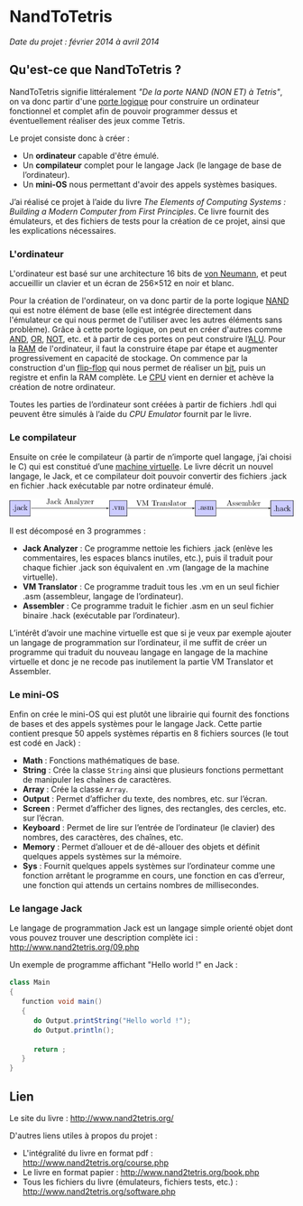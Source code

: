 # NandToTetris

*Date du projet : février 2014 à avril 2014*

## Qu'est-ce que NandToTetris ?

NandToTetris signifie littéralement *"De la porte NAND (NON ET) à Tetris"*, on va donc partir d'une [porte logique](https://en.wikipedia.org/wiki/Logic_gate) pour construire un ordinateur fonctionnel et complet afin de pouvoir programmer dessus et éventuellement réaliser des jeux comme Tetris.

Le projet consiste donc à créer :

- Un **ordinateur** capable d'être émulé.
- Un **compilateur** complet pour le langage Jack (le langage de base de l’ordinateur).
- Un **mini-OS** nous permettant d'avoir des appels systèmes basiques.

J’ai réalisé ce projet à l’aide du livre *The Elements of Computing Systems : Building a Modern Computer from First Principles*. Ce livre fournit des émulateurs, et des fichiers de tests pour la création de ce projet, ainsi que les explications nécessaires.

### L'ordinateur

L'ordinateur est basé sur une architecture 16 bits de [von Neumann](https://en.wikipedia.org/wiki/Von_Neumann_architecture), et peut accueillir un clavier et un écran de 256×512 en noir et blanc.

Pour la création de l'ordinateur, on va donc partir de la porte logique [NAND](https://en.wikipedia.org/wiki/NAND_gate) qui est notre élément de base (elle est intégrée directement dans l'émulateur ce qui nous permet de l'utiliser avec les autres éléments sans problème). Grâce à cette porte logique, on peut en créer d'autres comme [AND](https://en.wikipedia.org/wiki/AND_gate), [OR](https://en.wikipedia.org/wiki/OR_gate), [NOT](https://en.wikipedia.org/wiki/Inverter_%28logic_gate%29), etc. et à partir de ces portes on peut construire l’[ALU](https://en.wikipedia.org/wiki/Arithmetic_logic_unit). Pour la [RAM](https://en.wikipedia.org/wiki/Random-access_memory) de l'ordinateur, il faut la construire étape par étape et augmenter progressivement en capacité de stockage. On commence par la construction d'un [flip-flop](https://en.wikipedia.org/wiki/Flip-flop_%28electronics%29) qui nous permet de réaliser un [bit](https://en.wikipedia.org/wiki/Bit), puis un registre et enfin la RAM complète. Le [CPU](https://en.wikipedia.org/wiki/Central_processing_unit) vient en dernier et achève la création de notre ordinateur.

Toutes les parties de l’ordinateur sont créées à partir de fichiers .hdl qui peuvent être simulés à l’aide du *CPU Emulator* fournit par le livre.

### Le compilateur

Ensuite on crée le compilateur (à partir de n’importe quel langage, j’ai choisi le C) qui est constitué d’une [machine virtuelle](https://en.wikipedia.org/wiki/Virtual_machine). Le livre décrit un nouvel langage, le Jack, et ce compilateur doit pouvoir convertir des fichiers .jack en fichier .hack exécutable par notre ordinateur émulé.

![Fonctionnement du compilateur](img/schema_compilateur.png)

Il est décomposé en 3 programmes :

- **Jack Analyzer** : Ce programme nettoie les fichiers .jack (enlève les commentaires, les espaces blancs inutiles, etc.), puis il traduit pour chaque fichier .jack son équivalent en .vm (langage de la machine virtuelle).
- **VM Translator** : Ce programme traduit tous les .vm en un seul fichier .asm (assembleur, langage de l’ordinateur).
- **Assembler** : Ce programme traduit le fichier .asm en un seul fichier binaire .hack (exécutable par l’ordinateur).

L’intérêt d’avoir une machine virtuelle est que si je veux par exemple ajouter un langage de programmation sur l’ordinateur, il me suffit de créer un programme qui traduit du nouveau langage en langage de la machine virtuelle et donc je ne recode pas inutilement la partie VM Translator et Assembler.

### Le mini-OS

Enfin on crée le mini-OS qui est plutôt une librairie qui fournit des fonctions de bases et des appels systèmes pour le langage Jack. Cette partie contient presque 50 appels systèmes répartis en 8 fichiers sources (le tout est codé en Jack) :

- **Math** : Fonctions mathématiques de base.
- **String** : Crée la classe `String` ainsi que plusieurs fonctions permettant de manipuler les chaînes de caractères.
- **Array** : Crée la classe `Array`.
- **Output** : Permet d’afficher du texte, des nombres, etc. sur l’écran.
- **Screen** : Permet d’afficher des lignes, des rectangles, des cercles, etc. sur l’écran.
- **Keyboard** : Permet de lire sur l’entrée de l’ordinateur (le clavier) des nombres, des caractères, des chaînes, etc.
- **Memory** : Permet d’allouer et de dé-allouer des objets et définit quelques appels systèmes sur la mémoire.
- **Sys** : Fournit quelques appels systèmes sur l’ordinateur comme une fonction arrêtant le programme en cours, une fonction en cas d’erreur, une fonction qui attends un certains nombres de millisecondes.


### Le langage Jack

Le langage de programmation Jack est un langage simple orienté objet dont vous pouvez trouver une description complète ici : <http://www.nand2tetris.org/09.php>

Un exemple de programme affichant "Hello world !" en Jack :

```java
class Main
{
   function void main()
   {
      do Output.printString("Hello world !");
      do Output.println();

      return ;
   }
}
```

## Lien

Le site du livre : <http://www.nand2tetris.org/>

D'autres liens utiles à propos du projet :

- L'intégralité du livre en format pdf : <http://www.nand2tetris.org/course.php>
- Le livre en format papier : <http://www.nand2tetris.org/book.php>
- Tous les fichiers du livre (émulateurs, fichiers tests, etc.) : <http://www.nand2tetris.org/software.php>
